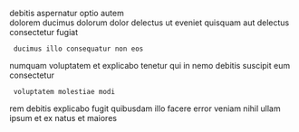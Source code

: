 <!--
title: Object-based transitional capability
author: Meaghan
date: 2014-08-14-1216
link: 2014-08-14-1216-object-based-transitional-capability
tags: [Windows,graphics,directive,digest]
-->

debitis   aspernatur optio  autem  
 dolorem ducimus dolorum dolor  delectus ut
eveniet  quisquam aut delectus  consectetur fugiat
 	 ducimus illo consequatur non eos
numquam voluptatem et explicabo
tenetur  qui
in nemo  debitis  suscipit eum consectetur
 	 voluptatem molestiae modi
rem  debitis  explicabo fugit quibusdam illo 
 facere error veniam  nihil
 ullam ipsum
et ex natus  et
maiores  